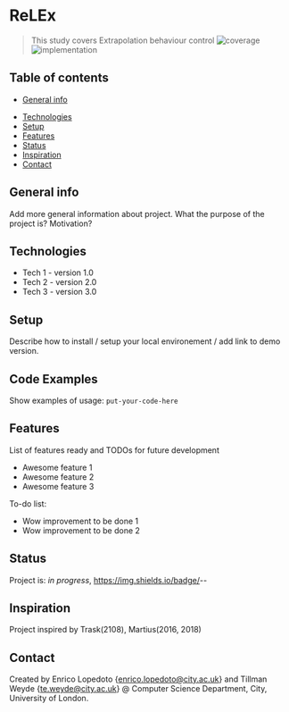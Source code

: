 # ReLEx
> This study covers Extrapolation behaviour control
![coverage](https://img.shields.io/badge/coverage-80%25-yellowgreen)
![implementation](https://img.shields.io/badge/implementation-PyTorch-red)

## Table of contents
* [General info](#general-info)
<!--* [Screenshots](#screenshots)-->
* [Technologies](#technologies)
* [Setup](#setup)
* [Features](#features)
* [Status](#status)
* [Inspiration](#inspiration)
* [Contact](#contact)

## General info
Add more general information about project. What the purpose of the project is? Motivation?

<!--
## Screenshots
![Example screenshot](./img/screenshot.png)
-->

## Technologies
* Tech 1 - version 1.0
* Tech 2 - version 2.0
* Tech 3 - version 3.0

## Setup
Describe how to install / setup your local environement / add link to demo version.


## Code Examples
Show examples of usage:
`put-your-code-here`

## Features
List of features ready and TODOs for future development
* Awesome feature 1
* Awesome feature 2
* Awesome feature 3

To-do list:
* Wow improvement to be done 1
* Wow improvement to be done 2

## Status
Project is: _in progress_,
https://img.shields.io/badge/<LABEL>-<MESSAGE>-<COLOR>

## Inspiration
Project inspired by Trask(2108), Martius(2016, 2018)

## Contact
Created by Enrico Lopedoto {enrico.lopedoto@city.ac.uk} and Tillman Weyde {te.weyde@city.ac.uk} @ Computer Science Department, City, University of London.


